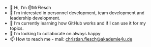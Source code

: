 - 👋 Hi, I’m @MrFlesch
- 👀 I’m interested in personnel development, team development and leadership development.
- 🌱 I’m currently learning how GitHub works and if I can use it for my topics.
- 💞️ I’m looking to collaborate on always happy
- 📫 How to reach me - mail: christian.flesch@akademie4u.de

<!---
MrFlesch/MrFlesch is a ✨ special ✨ repository because its `README.md` (this file) appears on your GitHub profile.
You can click the Preview link to take a look at your changes.
--->
